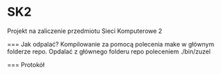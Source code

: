 SK2
===

Projekt na zaliczenie przedmiotu Sieci Komputerowe 2

===
Jak odpalać?
Kompilowanie za pomocą polecenia make w głównym folderze repo.
Opdalać z głównego folderu repo poleceniem ./bin/zuzel

===
Protokół
